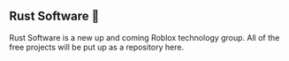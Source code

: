 ## Rust Software 🔧
Rust Software is a new up and coming Roblox technology group. All of the free projects will be put up as a repository here.
